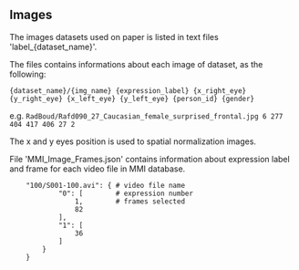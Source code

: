 ## Images

The images datasets used on paper is listed in text files 'label_{dataset_name}'. 

The files contains informations about each image of dataset, as the following:

  `{dataset_name}/{img_name} {expression_label} {x_right_eye} {y_right_eye} {x_left_eye} {y_left_eye} {person_id} {gender}`
  
  e.g. `RadBoud/Rafd090_27_Caucasian_female_surprised_frontal.jpg 6 277 404 417 406 27 2`


The x and y eyes position is used to spatial normalization images.

File 'MMI_Image_Frames.json' contains information about expression label and frame for each video file in MMI database.
```{
    "100/S001-100.avi": { # video file name
            "0": [        # expression number
                1,        # frames selected
                82
            ], 
            "1": [
                36
            ]
        }
    }

